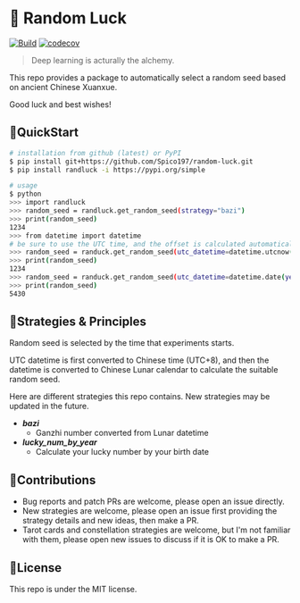 # 🤞 Random Luck

[![Build](https://github.com/Spico197/random-luck/workflows/BuildRandLuck/badge.svg?branch=main)](https://github.com/Spico197/random-luck/actions/workflows/build.yml)
[![codecov](https://codecov.io/gh/Spico197/random-luck/branch/main/graph/badge.svg?token=EXQFxLr1ZC)](https://codecov.io/gh/Spico197/random-luck)


> Deep learning is acturally the alchemy.

This repo provides a package to automatically select a random seed based on ancient Chinese Xuanxue.

Good luck and best wishes!

## 🚀QuickStart

```bash
# installation from github (latest) or PyPI
$ pip install git+https://github.com/Spico197/random-luck.git
$ pip install randluck -i https://pypi.org/simple

# usage
$ python
>>> import randluck
>>> random_seed = randluck.get_random_seed(strategy="bazi")
>>> print(random_seed)
1234
>>> from datetime import datetime
# be sure to use the UTC time, and the offset is calculated automatically in the background
>>> random_seed = randuck.get_random_seed(utc_datetime=datetime.utcnow(), strategy="bazi")
>>> print(random_seed)
1234
>>> random_seed = randuck.get_random_seed(utc_datetime=datetime.date(year=1997, month=1, day=1), strategy="lucky_num_by_year")
>>> print(random_seed)
5430
```

## 📐Strategies & Principles

Random seed is selected by the time that experiments starts.

UTC datetime is first converted to Chinese time (UTC+8), and then the datetime is converted to Chinese Lunar calendar to calculate the suitable random seed.

Here are different strategies this repo contains.
New strategies may be updated in the future.

- ***bazi***
  - Ganzhi number converted from Lunar datetime
- ***lucky_num_by_year***
  - Calculate your lucky number by your birth date

## 🤝Contributions

- Bug reports and patch PRs are welcome, please open an issue directly.
- New strategies are welcome, please open an issue first providing the strategy details and new ideas, then make a PR.
- Tarot cards and constellation strategies are welcome, but I'm not familiar with them, please open new issues to discuss if it is OK to make a PR.

## 🔑License

This repo is under the MIT license.
